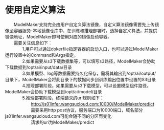 # 使用自定义算法
　　ModelMaker支持完全由用户自定义算法镜像，自定义算法镜像需要先上传镜像至容器服务-本地镜像仓库中，在训练和推理部署时，选择自定义算法，并提供镜像地址，ModelMaker即可使用对应的镜像启动容器。  
　　需要关注信息如下：  
　　　　1.用户可以通过dokerfile指定容器的启动入口，也可以通过ModelMaker运行设置中的Command和Args指定。  
　　　　2.如果需要从s3下载数据集等，可以填写s3路径，ModelMaker会协助下载数据到/opt/ai/input/data/目录  
　　　　3.如果模型、log等数据需要持久化保存，需将其输出到/opt/ai/output/目录下，ModelMaker会将此目录下的数据同步到训练输出位置中设置的S3目录   
　　　　4.推理部署阶段，如果需要从s3下载模型，可以设置模型组件路径，ModelMaker会协助下载模型到/opt/ai/model/目录  
　　　　5.推理部署阶段，终端请求的url规则如下：  
　　　　　　http://js01infer.wangsucloud.com:10000/ModelMaker/predict  
　　　　　　需要采用http post协议，服务端口为10000端口，域名部分js01infer.wangsucloud.com可能会随不同的分区而变化  
　　　　　　请求的uri为ModelMaker/predict  
    